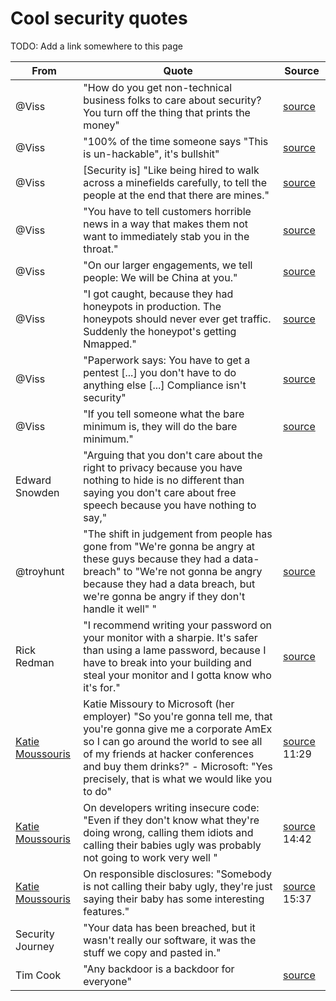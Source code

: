 # Cool security quotes

TODO: Add a link somewhere to this page

| From | Quote | Source |
| ----- | ---- | ------ |
| @Viss | "How do you get non-technical business folks to care about security? You turn off the thing that prints the money" | [source](https://youtu.be/4LmSEthRZLU?t=12m57s) |
| @Viss | "100% of the time someone says "This is un-hackable", it's bullshit" | [source](https://youtu.be/4LmSEthRZLU?t=13m32s) |
| @Viss | [Security is] "Like being hired to walk across a minefields carefully, to tell the people at the end that there are mines." | [source](https://youtu.be/4LmSEthRZLU?t=19m18s) |
| @Viss | "You have to tell customers horrible news in a way that makes them not want to immediately stab you in the throat." | [source](https://youtu.be/4LmSEthRZLU?t=19m37s) |
| @Viss | "On our larger engagements, we tell people: We will be China at you." | [source](https://youtu.be/4LmSEthRZLU?t=22m41s) |
| @Viss | "I got caught, because they had honeypots in production. The honeypots should never ever get traffic. Suddenly the honeypot's getting Nmapped." | [source](https://youtu.be/4LmSEthRZLU?t=24m50s) |
| @Viss | "Paperwork says: You have to get a pentest [...] you don't have to do anything else [...] Compliance isn't security" | [source](https://youtu.be/4LmSEthRZLU?t=39m01s) |
| @Viss | "If you tell someone what the bare minimum is, they will do the bare minimum." | [source](https://youtu.be/4LmSEthRZLU?t=39m39s) |
| Edward Snowden | "Arguing that you don't care about the right to privacy because you have nothing to hide is no different than saying you don't care about free speech because you have nothing to say," |
| @troyhunt | "The shift in judgement from people has gone from "We're gonna be angry at these guys because they had a data-breach" to "We're not gonna be angry because they had a data breach, but we're gonna be angry if they don't handle it well" " | [source](https://youtu.be/kfb8vsWIu9M?t=560)  |
| Rick Redman | "I recommend writing your password on your monitor with a sharpie. It's safer than using a lame password, because I have to break into your building and steal your monitor and I gotta know who it's for." |[source](https://www.youtube.com/watch?v=zUM7i8fsf0g&feature=youtu.be&t=2739) |
| [Katie Moussouris](https://twitter.com/k8em0) | Katie Missoury to Microsoft (her employer) "So you're gonna tell me, that you're gonna give me a corporate AmEx so I can go around the world to see all of my friends at hacker conferences and buy them drinks?" - Microsoft: "Yes precisely, that is what we would like you to do"  | [source](https://duo.com/decipher/hacking-for-good-the-cult-of-the-dead-cow-and-the-rise-of-hacker-culture) 11:29 |
| [Katie Moussouris](https://twitter.com/k8em0) | On developers writing insecure code: "Even if they don't know what they're doing wrong, calling them idiots and calling their babies ugly was probably not going to work very well "  | [source](https://duo.com/decipher/hacking-for-good-the-cult-of-the-dead-cow-and-the-rise-of-hacker-culture) 14:42 |
| [Katie Moussouris](https://twitter.com/k8em0) | On responsible disclosures: "Somebody is not calling their baby ugly, they're just saying their baby has some interesting features."  | [source](https://duo.com/decipher/hacking-for-good-the-cult-of-the-dead-cow-and-the-rise-of-hacker-culture) 15:37 |
|  Security Journey  | "Your data has been breached, but it wasn't really our software, it was the stuff we copy and pasted in."  |
| Tim Cook | "Any backdoor is a backdoor for everyone" | [source](https://betanews.com/2015/11/11/apples-tim-cook-on-weakening-encryption-any-backdoor-is-a-backdoor-for-everyone/)|

